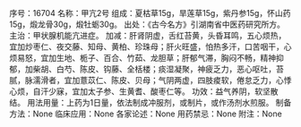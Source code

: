 序号：16704
名称：甲亢2号
组成：夏枯草15g，旱莲草15g，紫丹参15g，怀山药15g，煅龙骨30g，煅牡蛎30g。
出处：《古今名方》引湖南省中医药研究所方。
主治：甲状腺机能亢进症。
加减：肝肾阴虚，舌红苔黄，头昏耳鸣，五心烦热，宜加炒枣仁、夜交藤、知母、黄柏、珍珠母；肝火旺盛，怕热多汗，口苦咽干，心烦易怒，宜加生地、栀子、百合、竹茹、龙胆草；肝郁气滞，胸闷不畅，精神抑郁，加柴胡、白芍、陈皮、钩藤、全栝楼；痰湿凝聚，神疲乏力，恶心呕吐，苔腻，脉濡滑者，宜加薏苡仁、陈皮、贝母；气阴两虚，四肢痠软，倦怠乏力，心悸心烦，自汗少寐，宜加太子参、生黄耆、酸枣仁等。
功效：益气养阴，软坚散结。
用法用量：上药为1日量，依法制成冲服剂，或制片，或作汤剂水煎服。
制备方法：None
临床应用：None
各家论述：None
用药禁忌：None
附注：None
